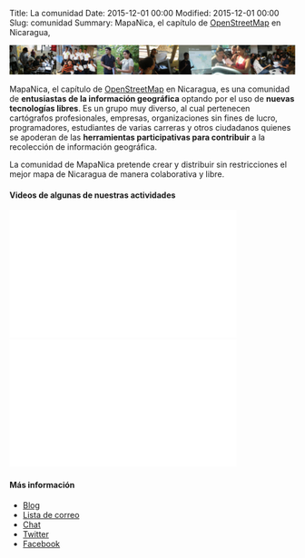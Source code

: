 Title: La comunidad
Date: 2015-12-01 00:00
Modified: 2015-12-01 00:00
Slug: comunidad
Summary: MapaNica, el capítulo de [OpenStreetMap](http://openstreetmap.org/) en Nicaragua,

<div>
<img src="/images/community-banner.jpg" />
</div>

<div></div>

<div>
<p>MapaNica, el capítulo de <a href="http://openstreetmap.org" />OpenStreetMap</a> en Nicaragua, es una comunidad de <strong>entusiastas de la información geográfica</strong> optando por el uso de <strong>nuevas tecnologías libres</strong>. Es un grupo muy diverso, al cual pertenecen cartógrafos profesionales, empresas, organizaciones sin fines de lucro, programadores, estudiantes de varias carreras y otros ciudadanos quienes se apoderan de las <strong>herramientas participativas para contribuir</strong> a la recolección de información geográfica.<p>

<p>La comunidad de MapaNica pretende crear y distribuir sin restricciones el mejor mapa de Nicaragua de manera colaborativa y libre.</p>
</div>

<div class="article-style-line">

<h4>Videos de algunas de nuestras actividades</h4>
<div class="video-wrapper"><iframe width="400" height="225" src="//www.youtube.com/embed/TL2TzuTAlJQ" frameborder="0" allowfullscreen></iframe></div>
<div class="video-wrapper"><iframe width="400" height="225" src="//www.youtube.com/embed/aohEXf0tUuk" frameborder="0" allowfullscreen></iframe></div>
</div>

<div class="article-style-line">
  <h4>Más información</h4>
  <ul>
    <li><a href="http://blog.mapanica.net">Blog</a></li>
    <li><a href="http://lists.openstreetmap.org/listinfo/talk-ni">Lista de correo</a></li>
    <li><a href="http://irc.lc/OFTC/osm-ni/invitado">Chat</a></li>
    <li><a href="http://www.twitter.com/osm_ni">Twitter</a></li>
    <li><a href="http://www.facebook.com/mapanica">Facebook</a></li>
  </ul>
</div>

